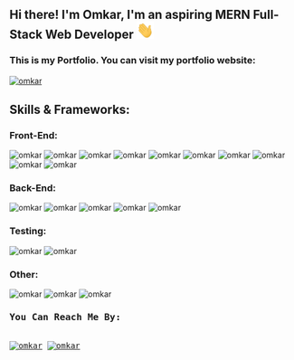 <h2> Hi there! I'm Omkar, I'm an aspiring MERN Full-Stack Web Developer <img src="https://raw.githubusercontent.com/ABSphreak/ABSphreak/master/gifs/Hi.gif" height="30px"> </h2>
<h3>This is my Portfolio. You can visit my portfolio website:</h3>
<p align="left"><a href="https://omjoshi.netlify.app" target="blank"><img align="center"
src="https://img.shields.io/badge/-omjoshi.com-3423A6?style=flat&logo=Google-Chrome&logoColor=white"
alt="omkar" height="30"/></a></>
  
<div>
<h2 align="left">Skills & Frameworks:</h2>
<h3>Front-End:</h3>
<p align="left">
  <img src="https://img.shields.io/badge/HTML5-E34F26?style=for-the-badge&logo=html5&logoColor=white" alt="omkar"/>
    <img src="https://img.shields.io/badge/CSS3-1572B6?style=for-the-badge&logo=css3&logoColor=white" alt="omkar"/>
    <img src="https://img.shields.io/badge/JavaScript-323330?style=for-the-badge&logo=javascript&logoColor=F7DF1E" alt="omkar"/>
    <img src="https://img.shields.io/badge/TypeScript-007ACC?style=for-the-badge&logo=typescript&logoColor=white" alt="omkar"/>
    <img src="https://img.shields.io/badge/React-20232A?style=for-the-badge&logo=react&logoColor=61DAFB" alt="omkar"/>
    <img src="https://img.shields.io/badge/Redux-593D88?style=for-the-badge&logo=redux&logoColor=white" alt="omkar"/>
    <img src="https://img.shields.io/badge/Bootstrap-563D7C?style=for-the-badge&logo=bootstrap&logoColor=white" alt="omkar"/>
    <img src="https://img.shields.io/badge/Material%20UI-007FFF?style=for-the-badge&logo=mui&logoColor=white" alt="omkar"/>
    <img src="https://img.shields.io/badge/Tailwind_CSS-38B2AC?style=for-the-badge&logo=tailwind-css&logoColor=white" alt="omkar"/>
    <img src="https://img.shields.io/badge/Chakra--UI-319795?style=for-the-badge&logo=chakra-ui&logoColor=white" alt="omkar"/>
  </p>
<h3>Back-End:</h3>
<p align="left">
    <img src="https://img.shields.io/badge/MongoDB-4EA94B?style=for-the-badge&logo=mongodb&logoColor=white" alt="omkar"/>
    <img src="https://img.shields.io/badge/Express.js-000000?style=for-the-badge&logo=express&logoColor=white" alt="omkar"/>
    <img src="https://img.shields.io/badge/Node.js-339933?style=for-the-badge&logo=nodedotjs&logoColor=white" alt="omkar"/>
    <img src="https://img.shields.io/badge/Netlify-00C7B7?style=for-the-badge&logo=netlify&logoColor=white" alt="omkar"/>
    <img src="https://img.shields.io/badge/Heroku-430098?style=for-the-badge&logo=heroku&logoColor=white" alt="omkar"/>
  </p>
<h3>Testing:</h3>
<p align="left">
    <img src="https://img.shields.io/badge/Jest-C21325?style=for-the-badge&logo=jest&logoColor=white" alt="omkar"/>
    <img src="https://img.shields.io/badge/Cypress-17202C?style=for-the-badge&logo=cypress&logoColor=white" alt="omkar"/>
  </p>
<h3>Other:</h3>
  <p align="left">
    <img src="https://img.shields.io/badge/GitHub-100000?style=for-the-badge&logo=github&logoColor=white" alt="omkar"/>
    <img src="https://img.shields.io/badge/Ubuntu-E95420?style=for-the-badge&logo=ubuntu&logoColor=white" alt="omkar"/>
    <img src="https://img.shields.io/badge/npm-CB3837?style=for-the-badge&logo=npm&logoColor=white" alt="omkar"/>
  </p>
</div> 
  
  <div>
  <samp>
    <h3 align="left">You Can Reach Me By:</h3>
    <p align="left">
      <br/>
      <a href="https://www.linkedin.com/in/omkar-joshi-969865168/" target="blank"><img align="center"
         src="https://img.shields.io/badge/linkedin-%231DA1F2.svg?style=for-the-badge&logo=linkedin&logoColor=white"
         alt="omkar" height="30"/></a>
      <a href="https://omjoshi2908@gmail.com" target="blank"><img align="center"
         src="https://img.shields.io/badge/gmail-EA4335.svg?style=for-the-badge&logo=gmail&logoColor=white"
         alt="omkar" height="30"/></a>
    </p>
  </samp>
</div>
